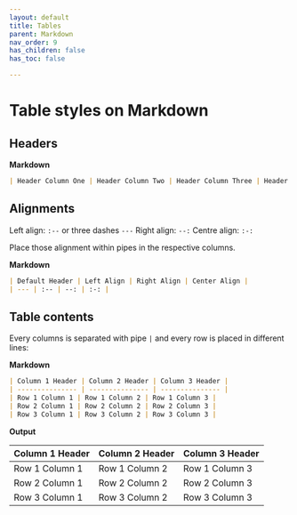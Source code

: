 ```yaml
---
layout: default
title: Tables
parent: Markdown
nav_order: 9
has_children: false
has_toc: false

---
```


# Table styles on Markdown

## Headers
**Markdown**
```md
| Header Column One | Header Column Two | Header Column Three | Header Column Four |
```


## Alignments

Left align: `:--` or three dashes `---`
Right align: `--:`
Centre align: `:-:` 

Place those alignment within pipes in the respective columns.

**Markdown**

```md
| Default Header | Left Align | Right Align | Center Align |
| --- | :-- | --: | :-: |
```

## Table contents

Every columns is separated with pipe `|` and every row is placed in different lines:


**Markdown**

```md
| Column 1 Header | Column 2 Header | Column 3 Header |
| --------------- | --------------- | --------------- |
| Row 1 Column 1 | Row 1 Column 2 | Row 1 Column 3 |
| Row 2 Column 1 | Row 2 Column 2 | Row 2 Column 3 |
| Row 3 Column 1 | Row 3 Column 2 | Row 3 Column 3 |
```

**Output**

| Column 1 Header | Column 2 Header | Column 3 Header |
| --------------- | --------------- | --------------- |
| Row 1 Column 1 | Row 1 Column 2 | Row 1 Column 3 |
| Row 2 Column 1 | Row 2 Column 2 | Row 2 Column 3 |
| Row 3 Column 1 | Row 3 Column 2 | Row 3 Column 3 |
